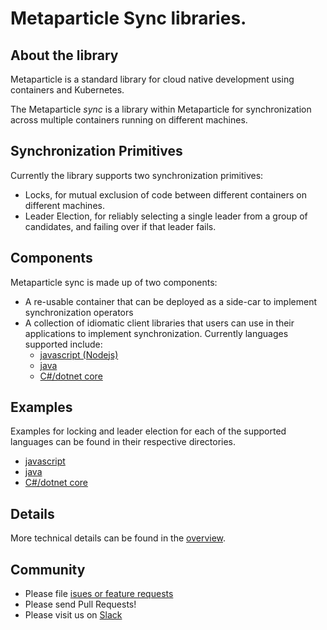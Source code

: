 # Metaparticle Sync libraries. 

## About the library 
Metaparticle is a standard library for cloud native development using containers and Kubernetes.

The Metaparticle *sync* is a library within Metaparticle for synchronization across multiple containers
running on different machines.

## Synchronization Primitives
Currently the library supports two synchronization primitives:
   * Locks, for mutual exclusion of code between different containers on different machines.
   * Leader Election, for reliably selecting a single leader from a group of candidates, and failing over if that leader fails.

## Components
Metaparticle sync is made up of two components:
   * A re-usable container that can be deployed as a side-car to implement synchronization operators
   * A collection of idiomatic client libraries that users can use in their applications to
     implement synchronization.  Currently languages supported include:
      * [javascript (Nodejs)](javascript)
      * [java](java)
      * [C#/dotnet core](dotnet)

## Examples
Examples for locking and leader election for each of the supported languages
can be found in their respective directories.
   * [javascript](javascript/README.md)
   * [java](java/README.md)
   * [C#/dotnet core](dotnet/README.md)

## Details
More technical details can be found in the [overview](overview.md).

## Community
   * Please file [isues or feature requests](https://github.com/metaparticle-io/sync/issues)
   * Please send Pull Requests!
   * Please visit us on [Slack](https://slack.metaparticle.io)

